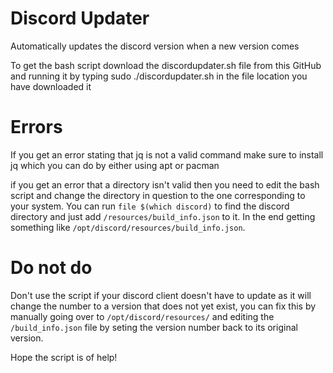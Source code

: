 # Discord Updater
Automatically updates the discord version when a new version comes 

To get the bash script download the discordupdater.sh file from this GitHub and running it by typing sudo ./discordupdater.sh in the file location you have downloaded it

# Errors

If you get an error stating that jq is not a valid command make sure to install jq 
which you can do by either using apt or pacman

if you get an error that a directory isn't valid then you need to edit the bash script and change the directory in question to the one
corresponding to your system. You can run ```file $(which discord)``` to find the discord directory and just add ```/resources/build_info.json``` to it.
In the end getting something like ```/opt/discord/resources/build_info.json```.

# Do not do

Don't use the script if your discord client doesn't have to update as it will change the number to a version that does not yet exist,
you can fix this by manually going over to ```/opt/discord/resources/``` and editing the ```/build_info.json``` file by seting the version number back to its original version.

Hope the script is of help!

